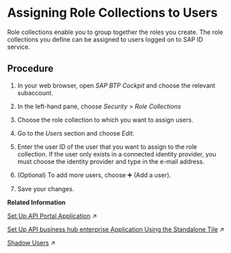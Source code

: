 <!-- loio80bb02ed7bf34570b7e8b3ad01aa9ad3 -->

<link rel="stylesheet" type="text/css" href="css/sap-icons.css"/>

# Assigning Role Collections to Users

Role collections enable you to group together the roles you create. The role collections you define can be assigned to users logged on to SAP ID service.



## Procedure

1.  In your web browser, open *SAP BTP Cockpit* and choose the relevant subaccount.

2.  In the left-hand pane, choose *Security* \> *Role Collections*

3.  Choose the role collection to which you want to assign users.

4.  Go to the *Users* section and choose *Edit*.

5.  Enter the user ID of the user that you want to assign to the role collection. If the user only exists in a connected identity provider, you must choose the identity provider and type in the e-mail address.

6.  \(Optional\) To add more users, choose :heavy_plus_sign: \(Add a user\).

7.  Save your changes.


**Related Information**  


[Set Up API Portal Application](https://help.sap.com/viewer/4425026877144cc2b15505ed30215167/IAT/en-US/29c281b4a002404eba44e91c6fad0d34.html "To create APIs, products, import policy templates, and view applications, set up the API portal application.") :arrow_upper_right:

[Set Up API business hub enterprise Application Using the Standalone Tile](https://help.sap.com/viewer/4425026877144cc2b15505ed30215167/IAT/en-US/80c0519ebf1449d9bed37fccf7ba127a.html "To discover, consume and monitor API from a centralized API catalog, set up the API business hub enterprise application.") :arrow_upper_right:

[Shadow Users](https://help.sap.com/viewer/4425026877144cc2b15505ed30215167/IAT/en-US/a0f5fe580ed846ca95f8601678509add.html "Whenever a user authenticates at an application in your subaccount using any identity provider, it’s essential that user-related data provided by the identity provider is stored in the form of shadow users.") :arrow_upper_right:

